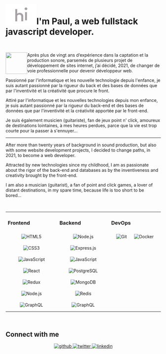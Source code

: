 <img src="https://raw.githubusercontent.com/Pololops/Pololops/main/img/hi+.gif" align="left" height="70" width="100" />  
  

# I'm Paul, a web fullstack javascript developer.  
  

<br/>  

<img src="https://raw.githubusercontent.com/Pololops/Pololops/main/img/git-branch.gif" align="left" height="70" width="70" /> Après plus de vingt ans d’expérience dans la captation et la production sonore, parsemés de plusieurs projet de développement de sites internet, j’ai décidé, 2021, de changer de voie professionnelle pour devenir développeur web.

Passionné par l'informatique et les nouvelle technologie depuis l'enfance, je suis autant passionné par la rigueur du back et des bases de données que par l'inventivité et la créativité que procure le front.

Attiré par l'informatique et les nouvelles technologies depuis mon enfance, je suis autant passionné par la rigueur du back-end et des bases de données que par l'inventivité et la créativité apportée par le front-end.

Je suis également musicien (guitariste), fan de jeux point n' click, amoureux de destinations lointaines, à mes heures perdues, parce que la vie est trop courte pour la passer à s'ennuyer...

---

After more than twenty years of background in sound production, but also with some website development projects, I decided to change paths, in 2021, to become a web developer.

Attracted by new technologies since my childhood, I am as passionate about the rigor of the back-end and databases as by the inventiveness and creativity brought by the front-end.

I am also a musician (guitarist), a fan of point and click games, a lover of distant destinations, in my spare time, because life is too short to be bored...

<br/>

<table><tr><td valign="top" width="33%">



### Frontend  
<div align="center">  
<img style="margin: 10px" src="https://profilinator.rishav.dev/skills-assets/html5-original-wordmark.svg" alt="HTML5" height="50" />  
<img style="margin: 10px" src="https://profilinator.rishav.dev/skills-assets/css3-original-wordmark.svg" alt="CSS3" height="50" />  
<img style="margin: 10px" src="https://profilinator.rishav.dev/skills-assets/javascript-original.svg" alt="JavaScript" height="50" />  
<img style="margin: 10px" src="https://profilinator.rishav.dev/skills-assets/react-original-wordmark.svg" alt="React" height="50" />  
<img style="margin: 10px" src="https://profilinator.rishav.dev/skills-assets/redux-original.svg" alt="Redux" height="50" />  
<img style="margin: 10px" src="https://profilinator.rishav.dev/skills-assets/nodejs-original-wordmark.svg" alt="Node.js" height="50" />  
<img style="margin: 10px" src="https://profilinator.rishav.dev/skills-assets/graphql.png" alt="GraphQL" height="50" />  
</div>

</td><td valign="top" width="33%">



### Backend  
<div align="center">  
<img style="margin: 10px" src="https://profilinator.rishav.dev/skills-assets/nodejs-original-wordmark.svg" alt="Node.js" height="50" />  
<img style="margin: 10px" src="https://profilinator.rishav.dev/skills-assets/express-original-wordmark.svg" alt="Express.js" height="50" />  
<img style="margin: 10px" src="https://profilinator.rishav.dev/skills-assets/javascript-original.svg" alt="JavaScript" height="50" />  
<img style="margin: 10px" src="https://profilinator.rishav.dev/skills-assets/postgresql-original-wordmark.svg" alt="PostgreSQL" height="50" />  
<img style="margin: 10px" src="https://profilinator.rishav.dev/skills-assets/mongodb-original-wordmark.svg" alt="MongoDB" height="50" />  
<img style="margin: 10px" src="https://profilinator.rishav.dev/skills-assets/redis-original-wordmark.svg" alt="Redis" height="50" />  
<img style="margin: 10px" src="https://profilinator.rishav.dev/skills-assets/graphql.png" alt="GraphQL" height="50" />  
</div>

</td><td valign="top" width="33%">



### DevOps  
<div align="center">  
<img style="margin: 10px" src="https://profilinator.rishav.dev/skills-assets/git-scm-icon.svg" alt="Git" height="50" />  
<img style="margin: 10px" src="https://profilinator.rishav.dev/skills-assets/docker-original-wordmark.svg" alt="Docker" height="50" />  
</div>

</td></tr></table>  

<br/>  


## Connect with me  
<div align="center">
<a href="https://github.com/pololops" target="_blank">
<img src=https://img.shields.io/badge/github-%2324292e.svg?&style=for-the-badge&logo=github&logoColor=white alt=github style="margin-bottom: 5px;" />
</a>
<a href="https://twitter.com/PoloLoops" target="_blank">
<img src=https://img.shields.io/badge/twitter-%2300acee.svg?&style=for-the-badge&logo=twitter&logoColor=white alt=twitter style="margin-bottom: 5px;" />
</a>
<a href="https://linkedin.com/in/paul-rigaudeau" target="_blank">
<img src=https://img.shields.io/badge/linkedin-%231E77B5.svg?&style=for-the-badge&logo=linkedin&logoColor=white alt=linkedin style="margin-bottom: 5px;" />
</a>  
</div>  
  

<br/>  

  



